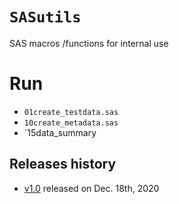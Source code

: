 # `SASutils`

SAS macros /functions for internal use

# Run 

* `01create_testdata.sas` 
* `10create_metadata.sas`
* `15data_summary


## Releases history

* [v1.0](https://github.com/agalecki-work/guidelines/archive/v1.0.zip) released on Dec. 18th, 2020
